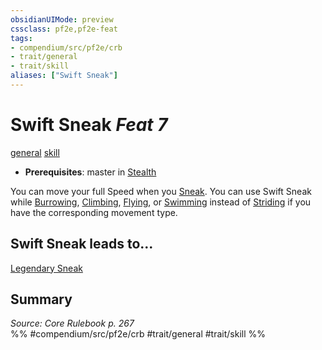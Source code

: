 ```yaml
---
obsidianUIMode: preview
cssclass: pf2e,pf2e-feat
tags:
- compendium/src/pf2e/crb
- trait/general
- trait/skill
aliases: ["Swift Sneak"]
---
```

# Swift Sneak  *Feat 7*  
[general](../../rules/traits/general.md)  [skill](../../rules/traits/skill.md)  

- **Prerequisites**: master in [Stealth](../skills.md#Stealth)

You can move your full Speed when you [Sneak](../../rules/actions/sneak.md). You can use Swift Sneak while [Burrowing](../../rules/actions/burrow.md), [Climbing](../../rules/actions/climb.md), [Flying](../../rules/actions/fly.md), or [Swimming](../../rules/actions/swim.md) instead of [Striding](../../rules/actions/stride.md) if you have the corresponding movement type.

## Swift Sneak leads to...

[Legendary Sneak](legendary-sneak.md)

## Summary

*Source: Core Rulebook p. 267*  
%% #compendium/src/pf2e/crb #trait/general #trait/skill %%